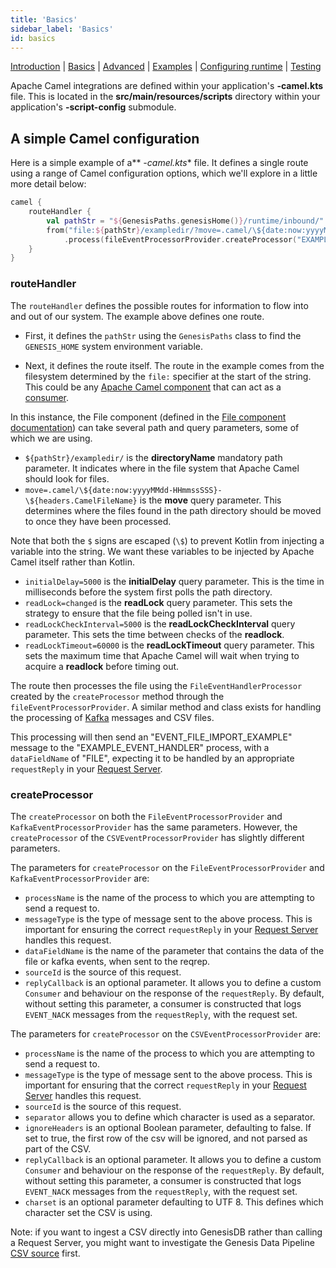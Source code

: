 ```yaml
---
title: 'Basics'
sidebar_label: 'Basics'
id: basics
---
```


[Introduction](/server-modules/integration/apache-camel/introduction/)  | [Basics](/server-modules/integration/apache-camel/basics) | [Advanced](/server-modules/integration/apache-camel/advanced) | [Examples](/server-modules/integration/apache-camel/examples) | [Configuring runtime](/server-modules/integration/apache-camel/configuring-runtime) | [Testing](/server-modules/integration/apache-camel/testing)

Apache Camel integrations are defined within your application's **-camel.kts** file. This is located in the **src/main/resources/scripts** directory within your application's **-script-config** submodule.

## A simple Camel configuration

Here is a simple example of a** *-camel.kts** file. It defines a single route using a range of Camel configuration options, which we'll explore in a little more detail below:
```kotlin
camel {
    routeHandler {
        val pathStr = "${GenesisPaths.genesisHome()}/runtime/inbound/"
        from("file:${pathStr}/exampledir/?move=.camel/\${date:now:yyyyMMdd-HHmmssSSS}-\${headers.CamelFileName}&initialDelay=5000&readLock=changed&readLockCheckInterval=5000&readLockTimeout=60000")
            .process(fileEventProcessorProvider.createProcessor("EXAMPLE_EVENT_HANDLER", "EVENT_FILE_IMPORT_EXAMPLE", "FILE", "SOURCE_NAME"))
    }
}
```

### routeHandler
The `routeHandler` defines the possible routes for information to flow into and out of our system.  The example above defines one route.

- First, it defines the `pathStr` using the `GenesisPaths` class to find the `GENESIS_HOME` system environment variable.

- Next, it defines the route itself. The route in the example comes from the filesystem determined by the `file:` specifier at the start of the string. This could be any [Apache Camel component](https://camel.apache.org/components/3.16.x/index.html) that can act as a [consumer](https://camel.apache.org/manual/camelcontext.html#_consumer).

In this instance, the File component (defined in the [File component documentation](https://camel.apache.org/components/3.16.x/file-component.html)) can take several path and query parameters, some of which we are using.

* `${pathStr}/exampledir/` is the **directoryName** mandatory path parameter. It indicates where in the file system that Apache Camel should look for files.
* `move=.camel/\${date:now:yyyyMMdd-HHmmssSSS}-\${headers.CamelFileName}` is the **move** query parameter. This determines where the files found in the path directory should be moved to once they have been processed.

Note that both the `$` signs are escaped (`\$`) to prevent Kotlin from injecting a variable into the string. We want these variables to be injected by Apache Camel itself rather than Kotlin.
* `initialDelay=5000` is the **initialDelay** query parameter. This is the time in milliseconds before the system first polls the path directory.
* `readLock=changed` is the **readLock** query parameter. This sets the strategy to ensure that the file being polled isn't in use.
* `readLockCheckInterval=5000` is the **readLockCheckInterval** query parameter. This sets the time between checks of the **readlock**.
* `readLockTimeout=60000` is the **readLockTimeout** query parameter. This sets the maximum time that Apache Camel will wait when trying to acquire a **readlock** before timing out.

The route then processes the file using the `FileEventHandlerProcessor` created by the `createProcessor` method through the `fileEventProcessorProvider`. A similar method and class exists for handling the processing of [Kafka](https://kafka.apache.org/) messages and CSV files.

This processing will then send an "EVENT_FILE_IMPORT_EXAMPLE" message to the "EXAMPLE_EVENT_HANDLER" process, with a `dataFieldName` of "FILE", expecting it to be handled by an appropriate `requestReply` in your [Request Server](/server-modules/request-server/basics/).

### createProcessor
The `createProcessor` on both the `FileEventProcessorProvider` and `KafkaEventProcessorProvider` has the same parameters. However, the `createProcessor` of the `CSVEventProcessorProvider` has slightly different parameters.

The parameters for `createProcessor` on the `FileEventProcessorProvider` and `KafkaEventProcessorProvider` are:

* `processName` is the name of the process to which you are attempting to send a request to.
* `messageType` is the type of message sent to the above process. This is important for ensuring the correct `requestReply` in your [Request Server](/server-modules/request-server/basics/) handles this request.
* `dataFieldName` is the name of the parameter that contains the data of the file or kafka events, when sent to the reqrep.
* `sourceId` is the source of this request.
* `replyCallback` is an optional parameter. It allows you to define a custom `Consumer` and behaviour on the response of the `requestReply`. By default, without setting this parameter, a consumer is constructed that logs `EVENT_NACK` messages from the `requestReply`, with the request set.

The parameters for `createProcessor` on the `CSVEventProcessorProvider` are:

* `processName` is the name of the process to which you are attempting to send a request to.
* `messageType` is the type of message sent to the above process. This is important for ensuring that the correct `requestReply`  in your [Request Server](/server-modules/request-server/basics/) handles this request.
* `sourceId` is the source of this request.
* `separator` allows you to define which character is used as a separator.
* `ignoreHeaders` is an optional Boolean parameter, defaulting to false. If set to true, the first row of the csv will be ignored, and not parsed as part of the CSV.
* `replyCallback` is an optional parameter. It allows you to define a custom `Consumer` and behaviour on the response of the `requestReply`. By default, without setting this parameter, a consumer is constructed that logs `EVENT_NACK` messages from the `requestReply`, with the request set.
* `charset` is an optional parameter defaulting to UTF 8. This defines which character set the CSV is using.

Note: if you want to ingest a CSV directly into GenesisDB rather than calling a Request Server, you might want to investigate the Genesis Data Pipeline [CSV source](/server-modules/integration/apache-camel/introduction/) first.
